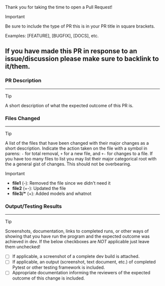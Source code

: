 Thank you for taking the time to open a Pull Request!

> [!IMPORTANT]
> Be sure to include the type of PR this is in your PR title in square brackets.
> 
> Examples: [FEATURE], [BUGFIX], [DOCS], etc.

## If you have made this PR in response to an issue/discussion please make sure to backlink to it/them.

### PR Description
------------------
> [!TIP]
> A short description of what the expected outcome of this PR is.




### Files Changed
-----------------
> [!TIP]
> A list of the files that have been changed with their major changes as a short description. Indicate the action taken on the file with a symbol in parens: `-` for total removal, `+` for a new file, and `+-` for changes to a file.
> If you have too many files to list you may list their major categorical root with the a general gist of changes. This should not be overbearing.

> [!IMPORTANT]
> - **file1** (-): Removed the file since we didn't need it
> - **file2** (+-): Updated the file
> - **file3/\*** (+): Added models and whatnot


### Output/Testing Results
------------------------

> [!TIP]
> Screenshots, documentation, links to completed runs, or other ways of showing that you have run the program and the expected outcome was achieved in dev. If the below checkboxes are _NOT_ applicable just leave them unchecked!

- [ ] If applicable, a screenshot of a complete dev build is attached.
- [ ] If applicable, an output (screenshot, text document, etc.) of completed Pytest or other testing framework is included.
- [ ] Appropriate documentation informing the reviewers of the expected outcome of this change is included.
